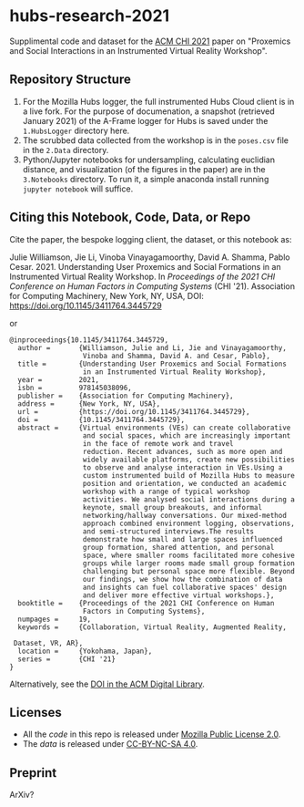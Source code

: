 # hubs-research-2021
Supplimental code and dataset for the [ACM CHI
2021](https://doi.org/10.1145/3411764.3445729) paper on "Proxemics and
Social Interactions in an Instrumented Virtual Reality Workshop".

## Repository Structure
1. For the Mozilla Hubs logger, the full instrumented Hubs Cloud
   client is in a live fork.  For the purpose of documenation, a
   snapshot (retrieved January 2021) of the A-Frame logger for Hubs is
   saved under the `1.HubsLogger` directory here.
2. The scrubbed data collected from the workshop is in the `poses.csv`
   file in the `2.Data` directory.
3. Python/Jupyter notebooks for undersampling, calculating euclidian
   distance, and visualization (of the figures in the paper) are in
   the `3.Notebooks` directory.  To run it, a simple anaconda install
   running `jupyter notebook` will suffice.

## Citing this Notebook, Code, Data, or Repo
Cite the paper, the bespoke logging client, the dataset, or this
notebook as:

Julie Williamson, Jie Li, Vinoba Vinayagamoorthy, David A. Shamma,
Pablo Cesar. 2021.  Understanding User Proxemics and Social Formations
in an Instrumented Virtual Reality Workshop. In _Proceedings of the_
_2021 CHI Conference on Human Factors in Computing Systems_ (CHI
'21). Association for Computing Machinery, New York, NY, USA, DOI:
https://doi.org/10.1145/3411764.3445729

or 

```
@inproceedings{10.1145/3411764.3445729,
  author =       {Williamson, Julie and Li, Jie and Vinayagamoorthy,
                  Vinoba and Shamma, David A. and Cesar, Pablo},
  title =        {Understanding User Proxemics and Social Formations
                  in an Instrumented Virtual Reality Workshop},
  year =         2021,
  isbn =         978145038096,
  publisher =    {Association for Computing Machinery},
  address =      {New York, NY, USA},
  url =          {https://doi.org/10.1145/3411764.3445729},
  doi =          {10.1145/3411764.3445729},
  abstract =     {Virtual environments (VEs) can create collaborative
                  and social spaces, which are increasingly important
                  in the face of remote work and travel
                  reduction. Recent advances, such as more open and
                  widely available platforms, create new possibilities
                  to observe and analyse interaction in VEs.Using a
                  custom instrumented build of Mozilla Hubs to measure
                  position and orientation, we conducted an academic
                  workshop with a range of typical workshop
                  activities. We analysed social interactions during a
                  keynote, small group breakouts, and informal
                  networking/hallway conversations. Our mixed-method
                  approach combined environment logging, observations,
                  and semi-structured interviews.The results
                  demonstrate how small and large spaces influenced
                  group formation, shared attention, and personal
                  space, where smaller rooms facilitated more cohesive
                  groups while larger rooms made small group formation
                  challenging but personal space more flexible. Beyond
                  our findings, we show how the combination of data
                  and insights can fuel collaborative spaces' design
                  and deliver more effective virtual workshops.},
  booktitle =    {Proceedings of the 2021 CHI Conference on Human
                  Factors in Computing Systems},
  numpages =     19,
  keywords =     {Collaboration, Virtual Reality, Augmented Reality,
 
 Dataset, VR, AR},
  location =     {Yokohama, Japan},
  series =       {CHI '21}
}
```

Alternatively, see the [DOI in the ACM Digital
Library](https://doi.org/10.1145/3411764.3445729).

## Licenses
 * All the *code* in this repo is released under [Mozilla Public
License 2.0](https://github.com/ayman/hubs-research-2021/blob/main/LICENSE).
 * The *data* is released under [CC-BY-NC-SA
4.0](https://creativecommons.org/licenses/by-nc-sa/4.0/).  

## Preprint
ArXiv?
